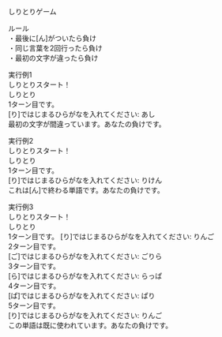 しりとりゲーム  

ルール  
・最後に[ん]がついたら負け  
・同じ言葉を2回行ったら負け  
・最初の文字が違ったら負け  

実行例1  
しりとりスタート！  
 しりとり  
 1ターン目です。  
[り]ではじまるひらがなを入れてください: あし  
最初の文字が間違っています。あなたの負けです。  
  
実行例2  
しりとりスタート！  
 しりとり  
 1ターン目です。  
[り]ではじまるひらがなを入れてください: りけん  
これは[ん]で終わる単語です。あなたの負けです。  
  
実行例3  
しりとりスタート！  
 しりとり  
1ターン目です。
[り]ではじまるひらがなを入れてください: りんご  
2ターン目です。  
[ご]ではじまるひらがなを入れてください: ごりら  
3ターン目です。  
[ら]ではじまるひらがなを入れてください: らっぱ  
4ターン目です。  
[ぱ]ではじまるひらがなを入れてください: ぱり  
5ターン目です。  
[り]ではじまるひらがなを入れてください: りんご  
この単語は既に使われています。あなたの負けです。  

